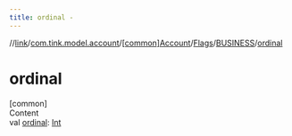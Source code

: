 ```yaml
---
title: ordinal -
---
```

//[link](../../../../index.md)/[com.tink.model.account](../../../index.md)/[[common]Account](../../index.md)/[Flags](../index.md)/[BUSINESS](index.md)/[ordinal](ordinal.md)



# ordinal  
[common]  
Content  
val [ordinal](ordinal.md): [Int](https://kotlinlang.org/api/latest/jvm/stdlib/kotlin/-int/index.html)  




